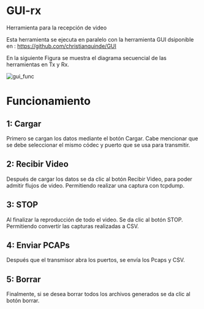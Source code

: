 # GUI-rx
Herramienta para la recepción de video

Esta herramienta se ejecuta en paralelo con la herramienta GUI dsiponible en : https://github.com/christianquinde/GUI

En la siguiente Figura se muestra el diagrama secuencial de las herramientas en Tx y Rx.

![gui_func](https://user-images.githubusercontent.com/68077496/155746084-d72953c8-5abe-495d-9334-043c382a87b2.png)

# Funcionamiento

## 1: Cargar
Primero se cargan los datos mediante el botón Cargar. Cabe mencionar que se debe seleccionar el mismo códec y puerto que se usa para transmitir.

## 2: Recibir Video
Después de cargar los datos se da clic al botón Recibir Video, para poder admitir flujos de video. Permitiendo realizar una captura con tcpdump.

## 3: STOP
Al finalizar la reproducción de todo el video. Se da clic al botón STOP. Permitiendo convertir las capturas realizadas a CSV.

## 4: Enviar PCAPs
Después que el transmisor abra los puertos, se envía los Pcaps y CSV.

## 5: Borrar
Finalmente, si se desea borrar todos los archivos generados se da clic al botón borrar.
